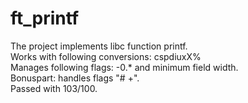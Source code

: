 # ft_printf

The project implements libc function printf.\
Works with following conversions: cspdiuxX%\
Manages following flags: -0.* and minimum field width.\
Bonuspart: handles flags "# +".\
Passed with 103/100.
